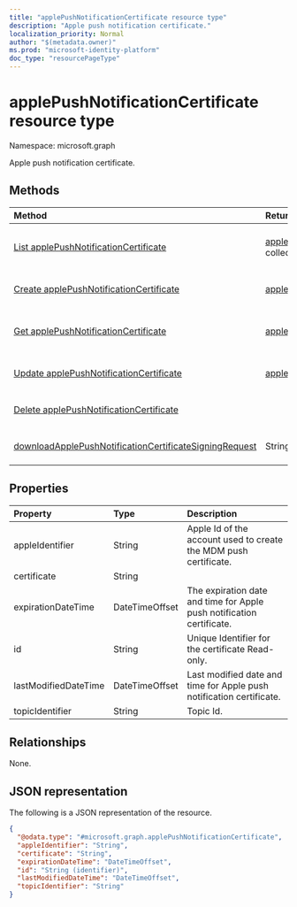 ```yaml
---
title: "applePushNotificationCertificate resource type"
description: "Apple push notification certificate."
localization_priority: Normal
author: "$(metadata.owner)"
ms.prod: "microsoft-identity-platform"
doc_type: "resourcePageType"
---
```


# applePushNotificationCertificate resource type

Namespace: microsoft.graph

Apple push notification certificate.

## Methods

| Method                                                                                                                                                             | Return Type                                                                               | Description                                                                      |
| :----------------------------------------------------------------------------------------------------------------------------------------------------------------- | :---------------------------------------------------------------------------------------- | :------------------------------------------------------------------------------- |
| [List applePushNotificationCertificate](../api/intune-applepushnotificationcertificate-list.md)                                                                    | [applePushNotificationCertificate](intune-applePushNotificationCertificate.md) collection | List properties and relationships of an applePushNotificationCertificate object. |
| [Create applePushNotificationCertificate](../api/intune-applepushnotificationcertificate-create.md)                                                                | [applePushNotificationCertificate](intune-applePushNotificationCertificate.md)            | Create a new applePushNotificationCertificate object.                            |
| [Get applePushNotificationCertificate](../api/intune-applepushnotificationcertificate-get.md)                                                                      | [applePushNotificationCertificate](intune-applePushNotificationCertificate.md)            | Read properties and relationships of an applePushNotificationCertificate object. |
| [Update applePushNotificationCertificate](../api/intune-applepushnotificationcertificate-update.md)                                                                | [applePushNotificationCertificate](intune-applePushNotificationCertificate.md)            | Update the properties of an applePushNotificationCertificate object.             |
| [Delete applePushNotificationCertificate](../api/intune-applepushnotificationcertificate-delete.md)                                                                |                                                                                           | Delete an applePushNotificationCertificate object.                               |
| [downloadApplePushNotificationCertificateSigningRequest](../api/intune-applepushnotificationcertificate-downloadApplePushNotificationCertificateSigningRequest.md) | String                                                                                    | Download Apple push notification certificate signing request                     |

## Properties

| Property             | Type           | Description                                                           |
| :------------------- | :------------- | :-------------------------------------------------------------------- |
| appleIdentifier      | String         | Apple Id of the account used to create the MDM push certificate.      |
| certificate          | String         |                                                                       |
| expirationDateTime   | DateTimeOffset | The expiration date and time for Apple push notification certificate. |
| id                   | String         | Unique Identifier for the certificate Read-only.                      |
| lastModifiedDateTime | DateTimeOffset | Last modified date and time for Apple push notification certificate.  |
| topicIdentifier      | String         | Topic Id.                                                             |

## Relationships

None.

## JSON representation

The following is a JSON representation of the resource.

<!-- {
  "blockType": "resource",
  "keyProperty": "id",
  "@odata.type": "microsoft.graph.applePushNotificationCertificate",
  "baseType": "microsoft.graph.entity",
  "openType": False
}
-->

```json
{
  "@odata.type": "#microsoft.graph.applePushNotificationCertificate",
  "appleIdentifier": "String",
  "certificate": "String",
  "expirationDateTime": "DateTimeOffset",
  "id": "String (identifier)",
  "lastModifiedDateTime": "DateTimeOffset",
  "topicIdentifier": "String"
}
```